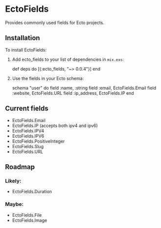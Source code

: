 # EctoFields

Provides commonly used fields for Ecto projects.

## Installation

To install EctoFields:

  1. Add ecto_fields to your list of dependencies in `mix.exs`:

        def deps do
          [{:ecto_fields, "~> 0.0.4"}]
        end

  2. Use the fields in your Ecto schema:

        schema "user" do
          field :name, :string
          field :email, EctoFields.Email
          field :website, EctoFields.URL
          field :ip_address, EctoFields.IP
        end

## Current fields

* EctoFields.Email
* EctoFields.IP (accepts both ipv4 and ipv6)
* EctoFields.IPV4
* EctoFields.IPV6
* EctoFields.PositiveInteger
* EctoFields.Slug
* EctoFields.URL

## Roadmap

### Likely:

* EctoFields.Duration

### Maybe:

* EctoFields.File
* EctoFields.Image


